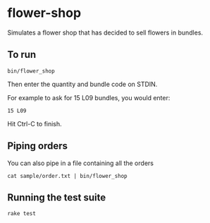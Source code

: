 # flower-shop

Simulates a flower shop that has decided to sell flowers in bundles.

## To run

```
bin/flower_shop
```

Then enter the quantity and bundle code on STDIN.

For example to ask for 15 L09 bundles, you would enter:

```
15 L09 
```

Hit Ctrl-C to finish.

## Piping orders

You can also pipe in a file containing all the orders

```
cat sample/order.txt | bin/flower_shop
```

## Running the test suite

```
rake test
```

